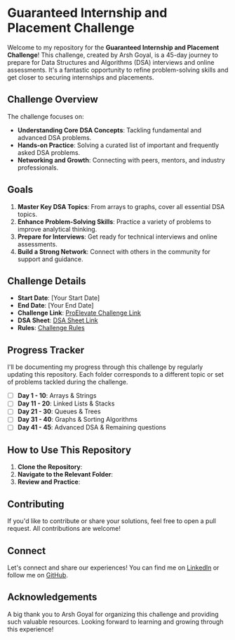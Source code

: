 # Guaranteed Internship and Placement Challenge

Welcome to my repository for the **Guaranteed Internship and Placement Challenge**! This challenge, created by Arsh Goyal, is a 45-day journey to prepare for Data Structures and Algorithms (DSA) interviews and online assessments. It's a fantastic opportunity to refine problem-solving skills and get closer to securing internships and placements.

## Challenge Overview

The challenge focuses on:
- **Understanding Core DSA Concepts**: Tackling fundamental and advanced DSA problems.
- **Hands-on Practice**: Solving a curated list of important and frequently asked DSA problems.
- **Networking and Growth**: Connecting with peers, mentors, and industry professionals.

## Goals

1. **Master Key DSA Topics**: From arrays to graphs, cover all essential DSA topics.
2. **Enhance Problem-Solving Skills**: Practice a variety of problems to improve analytical thinking.
3. **Prepare for Interviews**: Get ready for technical interviews and online assessments.
4. **Build a Strong Network**: Connect with others in the community for support and guidance.

## Challenge Details

- **Start Date**: [Your Start Date]
- **End Date**: [Your End Date]
- **Challenge Link**: [ProElevate Challenge Link](https://www.proelevate.in/dsa-practice)
- **DSA Sheet**: [DSA Sheet Link](https://docs.google.com/spreadsheets/d/1YzZRfsxkdp4v1vVhVZVICDW4vOYZdmd-dlWi_14nW4Y/edit#gid=0)
- **Rules**: [Challenge Rules](https://docs.google.com/document/d/1LLHC7sd9nIf-GifO8Iu6IHYt0Hb75U0rRdtGVPjJktk/edit)

## Progress Tracker

I'll be documenting my progress through this challenge by regularly updating this repository. Each folder corresponds to a different topic or set of problems tackled during the challenge.

- [ ] **Day 1 - 10**: Arrays & Strings
- [ ] **Day 11 - 20**: Linked Lists & Stacks
- [ ] **Day 21 - 30**: Queues & Trees
- [ ] **Day 31 - 40**: Graphs & Sorting Algorithms
- [ ] **Day 41 - 45**: Advanced DSA & Remaining questions

## How to Use This Repository

1. **Clone the Repository**:
2. **Navigate to the Relevant Folder**: 
3. **Review and Practice**: 

## Contributing

If you'd like to contribute or share your solutions, feel free to open a pull request. All contributions are welcome!

## Connect

Let's connect and share our experiences! You can find me on [LinkedIn](https://www.linkedin.com/in/tushti-savarn/) or follow me on [GitHub](https://github.com/TushtiSavarn).

## Acknowledgements

A big thank you to Arsh Goyal for organizing this challenge and providing such valuable resources. Looking forward to learning and growing through this experience!

